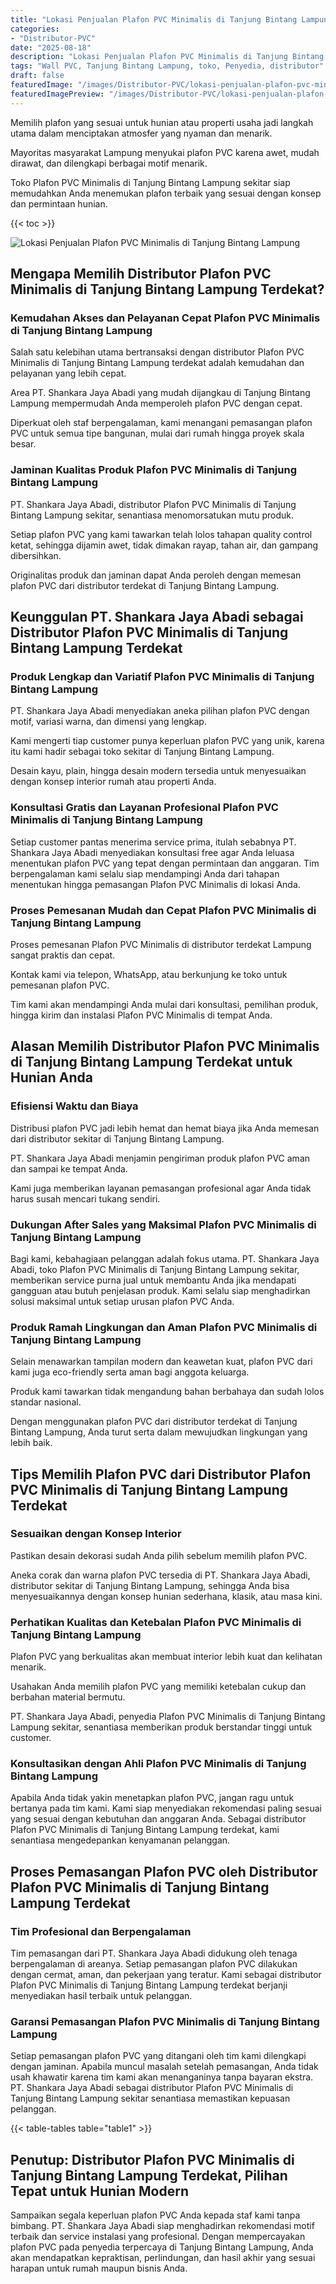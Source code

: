 ```yaml
---
title: "Lokasi Penjualan Plafon PVC Minimalis di Tanjung Bintang Lampung"
categories:
- "Distributor-PVC"
date: "2025-08-18"
description: "Lokasi Penjualan Plafon PVC Minimalis di Tanjung Bintang Lampung bagi tempat tinggal, kantor, dan gerai. Material berkualitas, pilihan motif, warna elegan, dengan layanan instalasi ditangani oleh tenaga ahli ahli serta kepastian resmi!|Servis distribusi Plafon PVC Minimalis di Tanjung Bintang Lampung untuk kebutuhan tempat tinggal, office, maupun gerai, dengan material terbaik dan pemasangan oleh tenaga ahli berpengalaman serta kepastian resmi.|Alternatif Plafon PVC Minimalis di Tanjung Bintang Lampung yang andal bagi hunian, kantor, dan ritel, dengan panel berkualitas dan pemasangan oleh tenaga ahli ahli serta kepastian resmi.|Distribusi Plafon PVC Minimalis di Tanjung Bintang Lampung untuk hunian, perkantoran, serta toko, beserta panel terbaik dan penempatan ditangani oleh tim berpengalaman, lengkap dengan jaminan resmi.}"
tags: "Wall PVC, Tanjung Bintang Lampung, toko, Penyedia, distributor"
draft: false
featuredImage: "/images/Distributor-PVC/lokasi-penjualan-plafon-pvc-minimalis-di-tanjung-bintang-lampung.png"
featuredImagePreview: "/images/Distributor-PVC/lokasi-penjualan-plafon-pvc-minimalis-di-tanjung-bintang-lampung.png"
---
```


Memilih plafon yang sesuai untuk hunian atau properti usaha jadi langkah utama dalam menciptakan atmosfer yang nyaman dan menarik.

Mayoritas masyarakat Lampung menyukai plafon PVC karena awet, mudah dirawat, dan dilengkapi berbagai motif menarik.

Toko Plafon PVC Minimalis di Tanjung Bintang Lampung sekitar siap memudahkan Anda menemukan plafon terbaik yang sesuai dengan konsep dan permintaan hunian.

{{< toc >}}

![Lokasi Penjualan Plafon PVC Minimalis di Tanjung Bintang Lampung](/images/Distributor-PVC/Lokasi-Penjualan-Plafon-PVC-Minimalis-di-Tanjung-Bintang-Lampung.png)

## Mengapa Memilih Distributor Plafon PVC Minimalis di Tanjung Bintang Lampung Terdekat?

### Kemudahan Akses dan Pelayanan Cepat Plafon PVC Minimalis di Tanjung Bintang Lampung

Salah satu kelebihan utama bertransaksi dengan distributor Plafon PVC Minimalis di Tanjung Bintang Lampung terdekat adalah kemudahan dan pelayanan yang lebih cepat.

Area PT. Shankara Jaya Abadi yang mudah dijangkau di Tanjung Bintang Lampung mempermudah Anda memperoleh plafon PVC dengan cepat.

Diperkuat oleh staf berpengalaman, kami menangani pemasangan plafon PVC untuk semua tipe bangunan, mulai dari rumah hingga proyek skala besar.

### Jaminan Kualitas Produk Plafon PVC Minimalis di Tanjung Bintang Lampung

PT. Shankara Jaya Abadi, distributor Plafon PVC Minimalis di Tanjung Bintang Lampung sekitar, senantiasa menomorsatukan mutu produk.

Setiap plafon PVC yang kami tawarkan telah lolos tahapan quality control ketat, sehingga dijamin awet, tidak dimakan rayap, tahan air, dan gampang dibersihkan.

Originalitas produk dan jaminan dapat Anda peroleh dengan memesan plafon PVC dari distributor terdekat di Tanjung Bintang Lampung.

## Keunggulan PT. Shankara Jaya Abadi sebagai Distributor Plafon PVC Minimalis di Tanjung Bintang Lampung Terdekat

### Produk Lengkap dan Variatif Plafon PVC Minimalis di Tanjung Bintang Lampung

PT. Shankara Jaya Abadi menyediakan aneka pilihan plafon PVC dengan motif, variasi warna, dan dimensi yang lengkap.

Kami mengerti tiap customer punya keperluan plafon PVC yang unik, karena itu kami hadir sebagai toko sekitar di Tanjung Bintang Lampung.

Desain kayu, plain, hingga desain modern tersedia untuk menyesuaikan dengan konsep interior rumah atau properti Anda.

### Konsultasi Gratis dan Layanan Profesional Plafon PVC Minimalis di Tanjung Bintang Lampung

Setiap customer pantas menerima service prima, itulah sebabnya PT. Shankara Jaya Abadi menyediakan konsultasi free agar Anda leluasa menentukan plafon PVC yang tepat dengan permintaan dan anggaran. Tim berpengalaman kami selalu siap mendampingi Anda dari tahapan menentukan hingga pemasangan Plafon PVC Minimalis di lokasi Anda.

### Proses Pemesanan Mudah dan Cepat Plafon PVC Minimalis di Tanjung Bintang Lampung

Proses pemesanan Plafon PVC Minimalis di distributor terdekat Lampung sangat praktis dan cepat.

Kontak kami via telepon, WhatsApp, atau berkunjung ke toko untuk pemesanan plafon PVC.

Tim kami akan mendampingi Anda mulai dari konsultasi, pemilihan produk, hingga kirim dan instalasi Plafon PVC Minimalis di tempat Anda.

## Alasan Memilih Distributor Plafon PVC Minimalis di Tanjung Bintang Lampung Terdekat untuk Hunian Anda

### Efisiensi Waktu dan Biaya

Distribusi plafon PVC jadi lebih hemat dan hemat biaya jika Anda memesan dari distributor sekitar di Tanjung Bintang Lampung.

PT. Shankara Jaya Abadi menjamin pengiriman produk plafon PVC aman dan sampai ke tempat Anda.

Kami juga memberikan layanan pemasangan profesional agar Anda tidak harus susah mencari tukang sendiri.

### Dukungan After Sales yang Maksimal Plafon PVC Minimalis di Tanjung Bintang Lampung

Bagi kami, kebahagiaan pelanggan adalah fokus utama. PT. Shankara Jaya Abadi, toko Plafon PVC Minimalis di Tanjung Bintang Lampung sekitar, memberikan service purna jual untuk membantu Anda jika mendapati gangguan atau butuh penjelasan produk. Kami selalu siap menghadirkan solusi maksimal untuk setiap urusan plafon PVC Anda.

### Produk Ramah Lingkungan dan Aman Plafon PVC Minimalis di Tanjung Bintang Lampung

Selain menawarkan tampilan modern dan keawetan kuat, plafon PVC dari kami juga eco-friendly serta aman bagi anggota keluarga.

Produk kami tawarkan tidak mengandung bahan berbahaya dan sudah lolos standar nasional.

Dengan menggunakan plafon PVC dari distributor terdekat di Tanjung Bintang Lampung, Anda turut serta dalam mewujudkan lingkungan yang lebih baik.

## Tips Memilih Plafon PVC dari Distributor Plafon PVC Minimalis di Tanjung Bintang Lampung Terdekat

### Sesuaikan dengan Konsep Interior

Pastikan desain dekorasi sudah Anda pilih sebelum memilih plafon PVC.

Aneka corak dan warna plafon PVC tersedia di PT. Shankara Jaya Abadi, distributor sekitar di Tanjung Bintang Lampung, sehingga Anda bisa menyesuaikannya dengan konsep hunian sederhana, klasik, atau masa kini.

### Perhatikan Kualitas dan Ketebalan Plafon PVC Minimalis di Tanjung Bintang Lampung

Plafon PVC yang berkualitas akan membuat interior lebih kuat dan kelihatan menarik.

Usahakan Anda memilih plafon PVC yang memiliki ketebalan cukup dan berbahan material bermutu.

PT. Shankara Jaya Abadi, penyedia Plafon PVC Minimalis di Tanjung Bintang Lampung sekitar, senantiasa memberikan produk berstandar tinggi untuk customer.

### Konsultasikan dengan Ahli Plafon PVC Minimalis di Tanjung Bintang Lampung

Apabila Anda tidak yakin menetapkan plafon PVC, jangan ragu untuk bertanya pada tim kami. Kami siap menyediakan rekomendasi paling sesuai yang sesuai dengan kebutuhan dan anggaran Anda. Sebagai distributor Plafon PVC Minimalis di Tanjung Bintang Lampung terdekat, kami senantiasa mengedepankan kenyamanan pelanggan.

## Proses Pemasangan Plafon PVC oleh Distributor Plafon PVC Minimalis di Tanjung Bintang Lampung Terdekat

### Tim Profesional dan Berpengalaman

Tim pemasangan dari PT. Shankara Jaya Abadi didukung oleh tenaga berpengalaman di areanya. Setiap pemasangan plafon PVC dilakukan dengan cermat, aman, dan pekerjaan yang teratur. Kami sebagai distributor Plafon PVC Minimalis di Tanjung Bintang Lampung terdekat berjanji menyediakan hasil terbaik untuk pelanggan.

### Garansi Pemasangan Plafon PVC Minimalis di Tanjung Bintang Lampung

Setiap pemasangan plafon PVC yang ditangani oleh tim kami dilengkapi dengan jaminan. Apabila muncul masalah setelah pemasangan, Anda tidak usah khawatir karena tim kami akan menanganinya tanpa bayaran ekstra. PT. Shankara Jaya Abadi sebagai distributor Plafon PVC Minimalis di Tanjung Bintang Lampung sekitar senantiasa memastikan kepuasan pelanggan.

{{< table-tables table="table1" >}}

## Penutup: Distributor Plafon PVC Minimalis di Tanjung Bintang Lampung Terdekat, Pilihan Tepat untuk Hunian Modern

Sampaikan segala keperluan plafon PVC Anda kepada staf kami tanpa bimbang. PT. Shankara Jaya Abadi siap menghadirkan rekomendasi motif terbaik dan service instalasi yang profesional. Dengan mempercayakan plafon PVC pada penyedia terpercaya di Tanjung Bintang Lampung, Anda akan mendapatkan kepraktisan, perlindungan, dan hasil akhir yang sesuai harapan untuk rumah maupun bisnis Anda.
